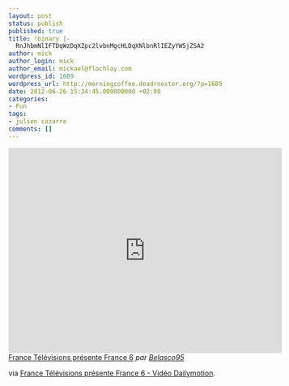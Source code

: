 ```yaml
---
layout: post
status: publish
published: true
title: !binary |-
  RnJhbmNlIFTDqWzDqXZpc2lvbnMgcHLDqXNlbnRlIEZyYW5jZSA2
author: mick
author_login: mick
author_email: mickael@flochlay.com
wordpress_id: 1689
wordpress_url: http://morningcoffee.deadrooster.org/?p=1689
date: 2012-06-26 15:34:45.000000000 +02:00
categories:
- Fun
tags:
- julien cazarre
comments: []
---
```

<iframe src="http://www.dailymotion.com/embed/video/x83h0b" frameborder="0" width="540" height="405"></iframe>
<a href="http://www.dailymotion.com/video/x83h0b_france-televisions-presente-france_fun" target="_blank">France Télévisions présente France 6</a> <em>par <a href="http://www.dailymotion.com/Belasco95" target="_blank">Belasco95</a></em>

via <a href="http://www.dailymotion.com/video/x83h0b_france-televisions-presente-france_fun?from_fb_popup=1&amp;code=AQBJsv4Z8Q99Zg7WEMz4pih08YVZcYB1mOEyTIpCcDnJv2M0veINkb4K0kBQkB6q5AhHvMbeb_WSMSyofozIML8EUDHDT6t9G_ap661oy7FoSy37zBgp8ci9qka_E9jvzgB-Zpm7P-P69THBN8U1GaQeBalIEUV5WvRzGq1nfcWaI9VJFEExMrhnlYBPr3nidD4#_=_">France Télévisions présente France 6 - Vidéo Dailymotion</a>.

